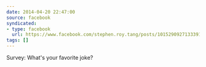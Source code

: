 ```yaml
---
date: 2014-04-20 22:47:00
source: facebook
syndicated:
- type: facebook
  url: https://www.facebook.com/stephen.roy.tang/posts/10152909271333912
tags: []
---
```


Survey: What's your favorite joke?